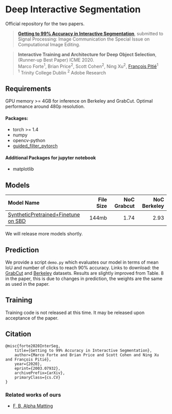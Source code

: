 # Deep Interactive Segmentation

Official repository for the two papers.
> [**Getting to 99% Accuracy in Interactive Segmentation**](https://arxiv.org/abs/2003.07932), submitted to Signal Processing: Image Communication the Special Issue on Computational Image Editing. 

> **Interactive Training and Architecture for Deep Object Selection**, (Runner-up Best Paper) ICME 2020.  
Marco Forte<sup>1</sup>, Brian Price<sup>2</sup>, Scott Cohen<sup>2</sup>, Ning Xu<sup>2</sup>, [François Pitié](https://francois.pitie.net/)<sup>1</sup>   
<sup>1</sup> Trinity College Dublin
<sup>2</sup> Adobe Research


## Requirements
GPU memory >= 4GB for inference on Berkeley and GrabCut. Optimal performance around 480p resolution.

#### Packages:
- torch >= 1.4
- numpy
- opencv-python
- [guided_filter_pytorch](https://pypi.org/project/guided-filter-pytorch/)
#### Additional Packages for jupyter notebook
- matplotlib


## Models
| Model Name  |     File Size   | NoC Grabcut  | NoC Berkeley |
| :------------- |------------:| -----:|----:|
| [SyntheticPretrained+Finetune on SBD](https://drive.google.com/file/d/1nJMTXSlprm5FQaQA5gfyU8CbSEX8ghzJ/view?usp=sharing)  | 144mb | 1.74 | 2.93  |
We will release more models shortly.


## Prediction 
We provide a script `demo.py` which evaluates our model in terms of mean IoU and number of clicks to reach 90% accuracy. Links to download: the [GrabCut](https://drive.google.com/open?id=1FFBH4vArby8alggT0SKjXPW7F8ShjXTp) and [Berkeley](https://drive.google.com/open?id=1atKWE4IY4FKFaNHsn-l7kbEo8T2z3MPx) datasets. Results are slightly improved from Table. 8 in the paper, this is due to changes in prediction, the weights are the same as used in the paper.


## Training
Training code is not released at this time. It may be released upon acceptance of the paper.

## Citation

```
@misc{forte2020InterSeg,
    title={Getting to 99% Accuracy in Interactive Segmentation},
    author={Marco Forte and Brian Price and Scott Cohen and Ning Xu and François Pitié},
    year={2020},
    eprint={2003.07932},
    archivePrefix={arXiv},
    primaryClass={cs.CV}
}
```
### Related works of ours
 - [F, B, Alpha Matting](https://github.com/MarcoForte/FBA-Matting)
